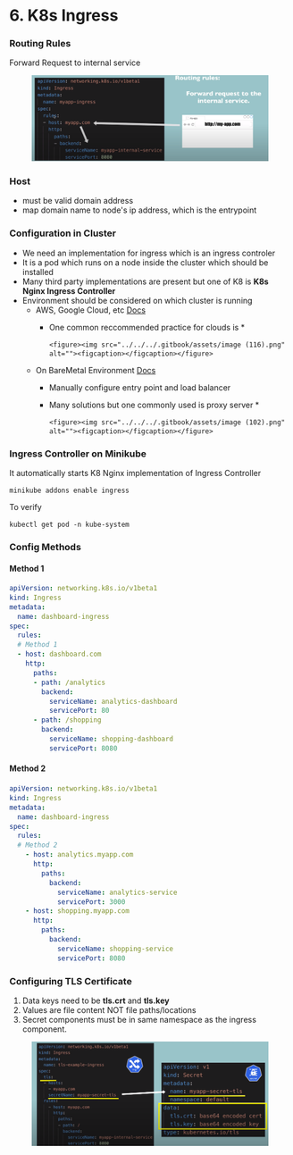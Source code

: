 # 6. K8s Ingress

### Routing Rules

Forward Request to internal service&#x20;

<figure><img src="../../../.gitbook/assets/image (78).png" alt=""><figcaption></figcaption></figure>

### Host

* must be valid domain address
* map domain name to node's ip address, which is the entrypoint



### Configuration in Cluster

* We need an implementation for ingress which is an ingress controler
* It is a pod which runs on a node inside the cluster which should be installed
* Many third party implementations are present but one of K8 is **K8s Nginx Ingress Controller**
* Environment should be considered on which cluster is running
  * AWS, Google Cloud, etc [Docs](https://kubernetes.io/docs/concepts/services-networking/ingress-controllers/)
    * One common reccommended practice for clouds is&#x20;
      *

          <figure><img src="../../../.gitbook/assets/image (116).png" alt=""><figcaption></figcaption></figure>
  * On BareMetal Environment [Docs](https://kubernetes.github.io/ingress-nginx/deploy/baremetal/)
    * Manually configure entry point and load balancer
    * Many solutions but one commonly used is proxy server&#x20;
      *

          <figure><img src="../../../.gitbook/assets/image (102).png" alt=""><figcaption></figcaption></figure>



### Ingress Controller on Minikube

It automatically starts K8 Nginx implementation of Ingress Controller

```
minikube addons enable ingress
```

To verify

```
kubectl get pod -n kube-system
```



### Config Methods

#### Method 1

```yaml
apiVersion: networking.k8s.io/v1beta1
kind: Ingress
metadata:
  name: dashboard-ingress
spec:
  rules:
  # Method 1
  - host: dashboard.com
    http:
      paths:
      - path: /analytics
        backend:
          serviceName: analytics-dashboard
          servicePort: 80
      - path: /shopping
        backend:
          serviceName: shopping-dashboard
          servicePort: 8080
```

#### Method 2

```yaml
apiVersion: networking.k8s.io/v1beta1
kind: Ingress
metadata:
  name: dashboard-ingress
spec:
  rules:
  # Method 2
    - host: analytics.myapp.com
      http:
        paths:
          backend:
            serviceName: analytics-service
            servicePort: 3000
    - host: shopping.myapp.com
      http:
        paths:
          backend:
            serviceName: shopping-service
            servicePort: 8080
```



### Configuring TLS Certificate

1. Data keys need to be **tls.crt** and **tls.key**
2. Values are file content NOT file paths/locations
3. Secret components must be in same namespace as the ingress component.&#x20;

<figure><img src="../../../.gitbook/assets/image (168).png" alt=""><figcaption></figcaption></figure>
